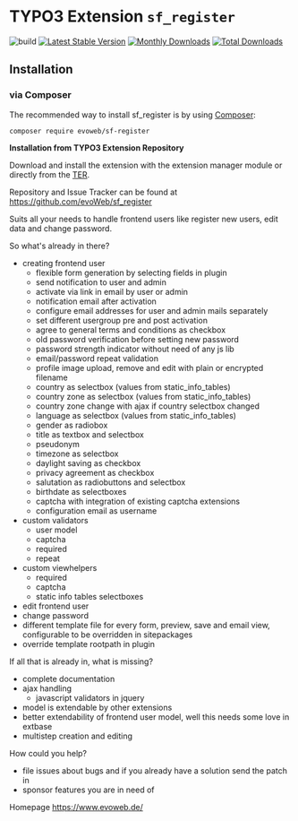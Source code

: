 # TYPO3 Extension ``sf_register``
![build](https://github.com/evoWeb/sf_register/workflows/build/badge.svg?branch=develop)
[![Latest Stable Version](https://poser.pugx.org/evoweb/sf-register/v/stable)](https://packagist.org/packages/evoweb/sf-register)
[![Monthly Downloads](https://poser.pugx.org/evoweb/sf-register/d/monthly)](https://packagist.org/packages/evoweb/sf-register)
[![Total Downloads](https://poser.pugx.org/evoweb/sf-register/downloads)](https://packagist.org/packages/evoweb/sf-register)

## Installation

### via Composer

The recommended way to install sf_register is by using [Composer](https://getcomposer.org):

    composer require evoweb/sf-register

**Installation from TYPO3 Extension Repository**

Download and install the extension with the extension manager module or directly from the
[TER](https://extensions.typo3.org/extension/sf_register).

Repository and Issue Tracker can be found at https://github.com/evoWeb/sf_register

Suits all your needs to handle frontend users like register new users, edit data and change password.

So what's already in there?

- creating frontend user
    - flexible form generation by selecting fields in plugin
    - send notification to user and admin
    - activate via link in email by user or admin
    - notification email after activation
    - configure email addresses for user and admin mails separately
    - set different usergroup pre and post activation
    - agree to general terms and conditions as checkbox
    - old password verification before setting new password
    - password strength indicator without need of any js lib
    - email/password repeat validation
    - profile image upload, remove and edit with plain or encrypted filename
    - country as selectbox (values from static_info_tables)
    - country zone as selectbox (values from static_info_tables)
    - country zone change with ajax if country selectbox changed
    - language as selectbox (values from static_info_tables)
    - gender as radiobox
    - title as textbox and selectbox
    - pseudonym
    - timezone as selectbox
    - daylight saving as checkbox
    - privacy agreement as checkbox
    - salutation as radiobuttons and selectbox
    - birthdate as selectboxes
    - captcha with integration of existing captcha extensions
    - configuration email as username
- custom validators
    - user model
    - captcha
    - required
    - repeat
- custom viewhelpers
    - required
    - captcha
    - static info tables selectboxes
- edit frontend user
- change password
- different template file for every form, preview, save and email view, configurable to be overridden in sitepackages
- override template rootpath in plugin

If all that is already in, what is missing?

- complete documentation
- ajax handling
    - javascript validators in jquery
- model is extendable by other extensions
- better extendability of frontend user model, well this needs some love in extbase
- multistep creation and editing

How could you help?

- file issues about bugs and if you already have a solution send the patch in
- sponsor features you are in need of

Homepage https://www.evoweb.de/
